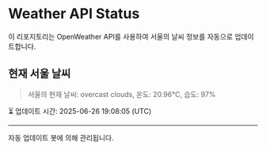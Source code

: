 
# Weather API Status

이 리포지토리는 OpenWeather API를 사용하여 서울의 날씨 정보를 자동으로 업데이트합니다.

## 현재 서울 날씨
> 서울의 현재 날씨: overcast clouds, 온도: 20.96°C, 습도: 97%

⏳ 업데이트 시간: 2025-06-26 19:08:05 (UTC)

---
자동 업데이트 봇에 의해 관리됩니다.
